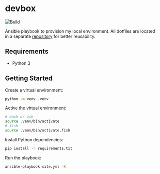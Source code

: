 # devbox

[![Build](https://github.com/sestrella/devbox/actions/workflows/build.yml/badge.svg)](https://github.com/sestrella/devbox/actions/workflows/build.yml)

Ansible playbook to provision my local environment. All dotfiles are located in
a separate [repository][dotfiles] for better reusability.

## Requirements

- Python 3

## Getting Started

Create a virtual environment:

```sh
python -m venv .venv
```

Active the virtual environment:

```sh
# bash or zsh
source .venv/bin/activate
# fish
source .venv/bin/activate.fish
```

Install Python dependencies:

```sh
pip install -r requirements.txt
```

Run the playbook:

```sh
ansible-playbook site.yml -K
```

[dotfiles]: https://github.com/sestrella/dotfiles
